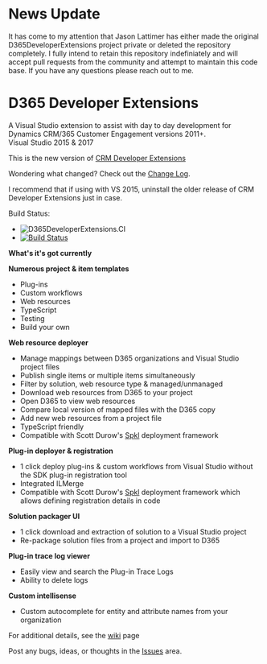 # News Update
It has come to my attention that Jason Lattimer has either made the original D365DeveloperExtensions project private or deleted the repository completely. I fully intend to retain this repository indefiniately and will accept pull requests from the community and attempt to maintain this code base. If you have any questions please reach out to me.

# D365 Developer Extensions
A Visual Studio extension to assist with day to day development for Dynamics CRM/365 Customer Engagement versions 2011+.  
Visual Studio 2015 & 2017

This is the new version of [CRM Developer Extensions](https://marketplace.visualstudio.com/items?itemName=tsharp.D365DeveloperExtensions)

Wondering what changed? Check out the [Change Log](https://github.com/tsharp/D365DeveloperExtensions/wiki/Change-Log).

I recommend that if using with VS 2015, uninstall the older release of CRM Developer Extensions just in case.  

Build Status: 

- ![D365DeveloperExtensions.CI](https://github.com/tsharp/D365DeveloperExtensions/workflows/D365DeveloperExtensions.CI/badge.svg)
- [![Build Status](https://orbitalforge.visualstudio.com/D365DeveloperExtensions/_apis/build/status/tsharp.D365DeveloperExtensions?branchName=master)](https://orbitalforge.visualstudio.com/D365DeveloperExtensions/_build/latest?definitionId=1&branchName=master)

**What's it's got currently**  

**Numerous project & item templates**
- Plug-ins
- Custom workflows
- Web resources
- TypeScript
- Testing
- Build your own

**Web resource deployer**
- Manage mappings between D365 organizations and Visual Studio project files   
- Publish single items or multiple items simultaneously
- Filter by solution, web resource type & managed/unmanaged
- Download web resources from D365 to your project
- Open D365 to view web resources
- Compare local version of mapped files with the D365 copy
- Add new web resources from a project file
- TypeScript friendly
- Compatible with Scott Durow's [Spkl](https://github.com/scottdurow/SparkleXrm/wiki/spkl) deployment framework

**Plug-in deployer & registration**  
- 1 click deploy plug-ins & custom workflows from Visual Studio without the SDK plug-in registration tool
- Integrated ILMerge
- Compatible with Scott Durow's [Spkl](https://github.com/scottdurow/SparkleXrm/wiki/spkl) deployment framework which allows defining registration details in code

**Solution packager UI**
- 1 click download and extraction of solution to a Visual Studio project
- Re-package solution files from a project and import to D365 

**Plug-in trace log viewer**
- Easily view and search the Plug-in Trace Logs
- Ability to delete logs

**Custom intellisense**
- Custom autocomplete for entity and attribute names from your organization

For additional details, see the [wiki](https://github.com/jlattimer/D365DeveloperExtensions/wiki) page

Post any bugs, ideas, or thoughts in the [Issues](https://github.com/jlattimer/D365DeveloperExtensions/issues) area.
